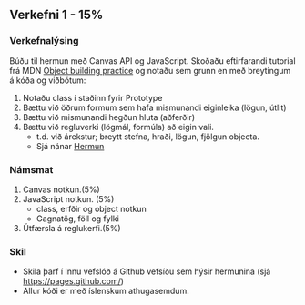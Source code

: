 

## Verkefni 1 - 15%

### Verkefnalýsing
Búðu til hermun með Canvas API og JavaScript. 
Skoðaðu eftirfarandi tutorial frá MDN [Object building practice](https://developer.mozilla.org/en-US/docs/Learn/JavaScript/Objects/Object_building_practice) og notaðu sem grunn en með breytingum á kóða og viðbótum:

1. Notaðu class í staðinn fyrir Prototype
1. Bættu við öðrum formum sem hafa mismunandi eiginleika (lögun, útlit)
1. Bættu við mismunandi hegðun hluta (aðferðir)
1. Bættu við regluverki (lögmál, formúla) að eigin vali. 
   * t.d. við árekstur; breytt stefna, hraði, lögun, fjölgun objecta.
   * Sjá nánar [Hermun](https://github.com/GunnarThorunnarson/FORR3JS05DU/wiki/Hermun)
   

### Námsmat
1. Canvas notkun.(5%)
1. JavaScript notkun. (5%)
   * class, erfðir og object notkun
   * Gagnatög, föll og fylki
1. Útfærsla á reglukerfi.(5%)


### Skil
* Skila þarf í Innu vefslóð á Github vefsíðu sem hýsir hermunina (sjá https://pages.github.com/) 
* Allur kóði er með íslenskum athugasemdum.


